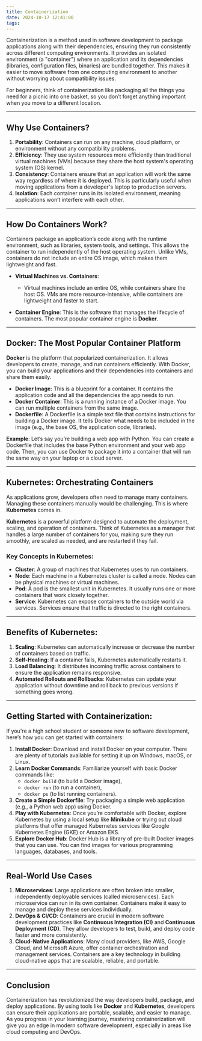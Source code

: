 ```yaml
---
title: Containerization
date: 2024-10-17 12:41:00
tags:
---
```


Containerization is a method used in software development to package applications along with their dependencies, ensuring they run consistently across different computing environments. It provides an isolated environment (a "container") where an application and its dependencies (libraries, configuration files, binaries) are bundled together. This makes it easier to move software from one computing environment to another without worrying about compatibility issues.

For beginners, think of containerization like packaging all the things you need for a picnic into one basket, so you don’t forget anything important when you move to a different location.

---

## Why Use Containers?

1. **Portability**: Containers can run on any machine, cloud platform, or environment without any compatibility problems.
2. **Efficiency**: They use system resources more efficiently than traditional virtual machines (VMs) because they share the host system's operating system (OS) kernel.
3. **Consistency**: Containers ensure that an application will work the same way regardless of where it is deployed. This is particularly useful when moving applications from a developer's laptop to production servers.
4. **Isolation**: Each container runs in its isolated environment, meaning applications won’t interfere with each other.

---

## How Do Containers Work?

Containers package an application’s code along with the runtime environment, such as libraries, system tools, and settings. This allows the container to run independently of the host operating system. Unlike VMs, containers do not include an entire OS image, which makes them lightweight and fast.

- **Virtual Machines vs. Containers**: 
  - Virtual machines include an entire OS, while containers share the host OS. VMs are more resource-intensive, while containers are lightweight and faster to start.
  
- **Container Engine**: This is the software that manages the lifecycle of containers. The most popular container engine is **Docker**.

---

## Docker: The Most Popular Container Platform

**Docker** is the platform that popularized containerization. It allows developers to create, manage, and run containers efficiently. With Docker, you can build your applications and their dependencies into containers and share them easily.

- **Docker Image**: This is a blueprint for a container. It contains the application code and all the dependencies the app needs to run. 
- **Docker Container**: This is a running instance of a Docker image. You can run multiple containers from the same image.
- **Dockerfile**: A Dockerfile is a simple text file that contains instructions for building a Docker image. It tells Docker what needs to be included in the image (e.g., the base OS, the application code, libraries).

**Example**: Let’s say you’re building a web app with Python. You can create a Dockerfile that includes the base Python environment and your web app code. Then, you can use Docker to package it into a container that will run the same way on your laptop or a cloud server.

---

## Kubernetes: Orchestrating Containers

As applications grow, developers often need to manage many containers. Managing these containers manually would be challenging. This is where **Kubernetes** comes in.

**Kubernetes** is a powerful platform designed to automate the deployment, scaling, and operation of containers. Think of Kubernetes as a manager that handles a large number of containers for you, making sure they run smoothly, are scaled as needed, and are restarted if they fail.

### Key Concepts in Kubernetes:

- **Cluster**: A group of machines that Kubernetes uses to run containers.
- **Node**: Each machine in a Kubernetes cluster is called a node. Nodes can be physical machines or virtual machines.
- **Pod**: A pod is the smallest unit in Kubernetes. It usually runs one or more containers that work closely together.
- **Service**: Kubernetes can expose containers to the outside world via services. Services ensure that traffic is directed to the right containers.

---

## Benefits of Kubernetes:

1. **Scaling**: Kubernetes can automatically increase or decrease the number of containers based on traffic.
2. **Self-Healing**: If a container fails, Kubernetes automatically restarts it.
3. **Load Balancing**: It distributes incoming traffic across containers to ensure the application remains responsive.
4. **Automated Rollouts and Rollbacks**: Kubernetes can update your application without downtime and roll back to previous versions if something goes wrong.

---

## Getting Started with Containerization:

If you're a high school student or someone new to software development, here’s how you can get started with containers:

1. **Install Docker**: Download and install Docker on your computer. There are plenty of tutorials available for setting it up on Windows, macOS, or Linux.
2. **Learn Docker Commands**: Familiarize yourself with basic Docker commands like:
   - `docker build` (to build a Docker image),
   - `docker run` (to run a container),
   - `docker ps` (to list running containers).
3. **Create a Simple Dockerfile**: Try packaging a simple web application (e.g., a Python web app) using Docker.
4. **Play with Kubernetes**: Once you’re comfortable with Docker, explore Kubernetes by using a local setup like **Minikube** or trying out cloud platforms that offer managed Kubernetes services like Google Kubernetes Engine (GKE) or Amazon EKS.
5. **Explore Docker Hub**: Docker Hub is a library of pre-built Docker images that you can use. You can find images for various programming languages, databases, and tools.

---

## Real-World Use Cases

1. **Microservices**: Large applications are often broken into smaller, independently deployable services (called microservices). Each microservice can run in its own container. Containers make it easy to manage and deploy these services individually.
2. **DevOps & CI/CD**: Containers are crucial in modern software development practices like **Continuous Integration (CI)** and **Continuous Deployment (CD)**. They allow developers to test, build, and deploy code faster and more consistently.
3. **Cloud-Native Applications**: Many cloud providers, like AWS, Google Cloud, and Microsoft Azure, offer container orchestration and management services. Containers are a key technology in building cloud-native apps that are scalable, reliable, and portable.

---

## Conclusion

Containerization has revolutionized the way developers build, package, and deploy applications. By using tools like **Docker** and **Kubernetes**, developers can ensure their applications are portable, scalable, and easier to manage. As you progress in your learning journey, mastering containerization will give you an edge in modern software development, especially in areas like cloud computing and DevOps.